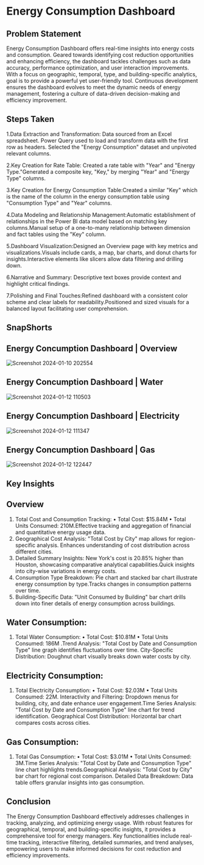 # Energy Consumption Dashboard
## Problem Statement
 Energy Consumption Dashboard offers real-time insights into energy costs and consumption. Geared towards identifying cost reduction opportunities and enhancing efficiency, the dashboard tackles challenges such as data accuracy, performance optimization, and user interaction improvements. With a focus on geographic, temporal, type, and building-specific analytics, goal is to provide a powerful yet user-friendly tool. Continuous development ensures the dashboard evolves to meet the dynamic needs of energy management, fostering a culture of data-driven decision-making and efficiency improvement.

 ## Steps Taken
 1.Data Extraction and Transformation:	Data sourced from an Excel spreadsheet.	Power Query used to load and transform data with the first row as headers. Selected the "Energy Consumption" dataset and unpivoted relevant columns.

2.Key Creation for Rate Table:	Created a rate table with "Year" and "Energy Type."Generated a composite key, "Key," by merging "Year" and "Energy Type" columns.

3.Key Creation for Energy Consumption Table:Created a similar "Key" which is the name of the column in the energy consumption table using "Consumption Type" and "Year" columns.

4.Data Modeling and Relationship Management:Automatic establishment of relationships in the Power BI data model based on matching key columns.Manual setup of a one-to-many relationship between dimension and fact tables using the "Key" column.

5.Dashboard Visualization:Designed an Overview page with key metrics and visualizations.Visuals include cards, a map, bar charts, and donut charts for insights.Interactive elements like slicers allow data filtering and drilling down.

6.Narrative and Summary: Descriptive text boxes provide context and highlight critical findings.

7.Polishing and Final Touches:Refined dashboard with a consistent color scheme and clear labels for readability.Positioned and sized visuals for a balanced layout facilitating user comprehension.


## SnapShorts
## Energy Concumption Dashboard | Overview
![Screenshot 2024-01-10 202554](https://github.com/sakshibadoni21/Energy-Consumption-Dashboard/assets/152711814/a956df26-1334-4b35-ad53-e51dc7862b45)

##  Energy Concumption Dashboard |  Water
![Screenshot 2024-01-12 110503](https://github.com/sakshibadoni21/Energy-Consumption-Dashboard/assets/152711814/cc5e2bd2-1fb1-4b1f-bbca-36687552bf97)

## Energy Concumption Dashboard | Electricity
![Screenshot 2024-01-12 111347](https://github.com/sakshibadoni21/Energy-Consumption-Dashboard/assets/152711814/0c806105-4839-408e-89db-6a9338f98683)

## Energy Concumption Dashboard | Gas
![Screenshot 2024-01-12 122447](https://github.com/sakshibadoni21/Energy-Consumption-Dashboard/assets/152711814/9cdbd616-5767-4596-a04b-b8f3d7336326)

## Key Insights 
## Overview
1.	Total Cost and Consumption Tracking:
•	Total Cost: $15.84M
•	Total Units Consumed: 210M.Effective tracking and aggregation of financial and quantitative energy usage data.
2.	Geographical Cost Analysis:
	"Total Cost by City" map allows for region-specific analysis.	Enhances understanding of cost distribution across different cities.
3.	Detailed Summary Insights:
New York's cost is 20.85% higher than Houston, showcasing comparative analytical capabilities.Quick insights into city-wise variations in energy costs.
4.	Consumption Type Breakdown:
Pie chart and stacked bar chart illustrate energy consumption by type.Tracks changes in consumption patterns over time.
5.	Building-Specific Data:
"Unit Consumed by Building" bar chart drills down into finer details of energy consumption across buildings.

## Water Consumption:
1.	Total Water Consumption:
•	Total Cost: $10.81M
•	Total Units Consumed: 186M .Trend Analysis: "Total Cost by Date and Consumption Type" line graph identifies fluctuations over time. City-Specific Distribution: Doughnut chart visually breaks down water costs by city.
## Electricity Consumption:
1.	Total Electricity Consumption:
•	Total Cost: $2.03M
•	Total Units Consumed: 22M.	Interactivity and Filtering: Dropdown menus for building, city, and date enhance user engagement.Time Series Analysis: "Total Cost by Date and Consumption Type" line chart for trend identification. Geographical Cost Distribution: Horizontal bar chart compares costs across cities.
## Gas Consumption:
1.	Total Gas Consumption:
•	Total Cost: $3.01M
•	Total Units Consumed: 3M.Time Series Analysis: "Total Cost by Date and Consumption Type" line chart highlights trends.Geographical Analysis: "Total Cost by City" bar chart for regional cost comparison. Detailed Data Breakdown: Data table offers granular insights into gas consumption.





## Conclusion

The Energy Consumption Dashboard effectively addresses challenges in tracking, analyzing, and optimizing energy usage. With robust features for geographical, temporal, and building-specific insights, it provides a comprehensive tool for energy managers. Key functionalities include real-time tracking, interactive filtering, detailed summaries, and trend analyses, empowering users to make informed decisions for cost reduction and efficiency improvements.





